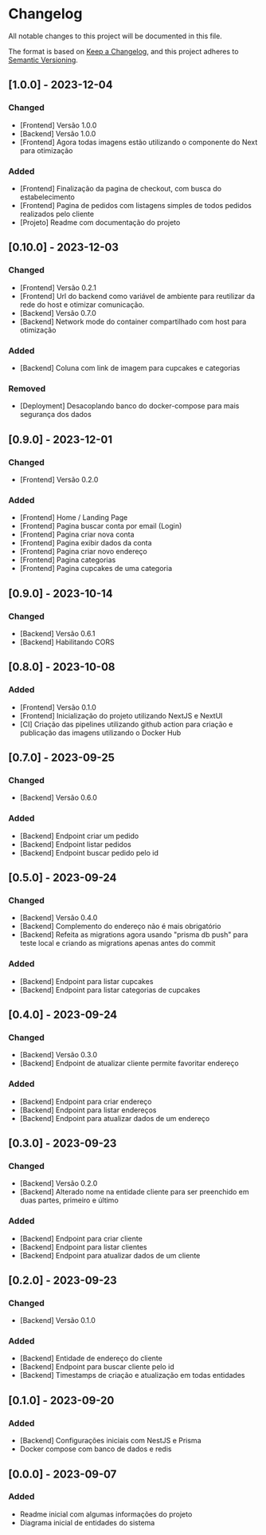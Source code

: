 # Changelog

All notable changes to this project will be documented in this file.

The format is based on [Keep a Changelog](https://keepachangelog.com/en/1.0.0/),
and this project adheres to [Semantic Versioning](https://semver.org/spec/v2.0.0.html).

## [1.0.0] - 2023-12-04

### Changed

- [Frontend] Versão 1.0.0
- [Backend] Versão 1.0.0
- [Frontend] Agora todas imagens estão utilizando o componente do Next para otimização

### Added

- [Frontend] Finalização da pagina de checkout, com busca do estabelecimento
- [Frontend] Pagina de pedidos com listagens simples de todos pedidos realizados pelo cliente
- [Projeto] Readme com documentação do projeto

## [0.10.0] - 2023-12-03

### Changed

- [Frontend] Versão 0.2.1
- [Frontend] Url do backend como variável de ambiente para reutilizar da rede do host e otimizar comunicação.
- [Backend] Versão 0.7.0
- [Backend] Network mode do container compartilhado com host para otimização

### Added

- [Backend] Coluna com link de imagem para cupcakes e categorias

### Removed

- [Deployment] Desacoplando banco do docker-compose para mais segurança dos dados

## [0.9.0] - 2023-12-01

### Changed

- [Frontend] Versão 0.2.0

### Added

- [Frontend] Home / Landing Page
- [Frontend] Pagina buscar conta por email (Login)
- [Frontend] Pagina criar nova conta
- [Frontend] Pagina exibir dados da conta
- [Frontend] Pagina criar novo endereço
- [Frontend] Pagina categorias
- [Frontend] Pagina cupcakes de uma categoria

## [0.9.0] - 2023-10-14

### Changed

- [Backend] Versão 0.6.1
- [Backend] Habilitando CORS

## [0.8.0] - 2023-10-08

### Added

- [Frontend] Versão 0.1.0
- [Frontend] Inicialização do projeto utilizando NextJS e NextUI
- [CI] Criação das pipelines utilizando github action para criação e publicação das imagens utilizando o Docker Hub

## [0.7.0] - 2023-09-25

### Changed

- [Backend] Versão 0.6.0

### Added

- [Backend] Endpoint criar um pedido
- [Backend] Endpoint listar pedidos
- [Backend] Endpoint buscar pedido pelo id

## [0.5.0] - 2023-09-24

### Changed

- [Backend] Versão 0.4.0
- [Backend] Complemento do endereço não é mais obrigatório
- [Backend] Refeita as migrations agora usando "prisma db push" para teste local e criando as migrations apenas antes do commit

### Added

- [Backend] Endpoint para listar cupcakes
- [Backend] Endpoint para listar categorias de cupcakes

## [0.4.0] - 2023-09-24

### Changed

- [Backend] Versão 0.3.0
- [Backend] Endpoint de atualizar cliente permite favoritar endereço

### Added

- [Backend] Endpoint para criar endereço
- [Backend] Endpoint para listar endereços
- [Backend] Endpoint para atualizar dados de um endereço

## [0.3.0] - 2023-09-23

### Changed

- [Backend] Versão 0.2.0
- [Backend] Alterado nome na entidade cliente para ser preenchido em duas partes, primeiro e último

### Added

- [Backend] Endpoint para criar cliente
- [Backend] Endpoint para listar clientes
- [Backend] Endpoint para atualizar dados de um cliente

## [0.2.0] - 2023-09-23

### Changed

- [Backend] Versão 0.1.0

### Added

- [Backend] Entidade de endereço do cliente
- [Backend] Endpoint para buscar cliente pelo id
- [Backend] Timestamps de criação e atualização em todas entidades

## [0.1.0] - 2023-09-20

### Added

- [Backend] Configurações iniciais com NestJS e Prisma
- Docker compose com banco de dados e redis

## [0.0.0] - 2023-09-07

### Added

- Readme inicial com algumas informações do projeto
- Diagrama inicial de entidades do sistema
